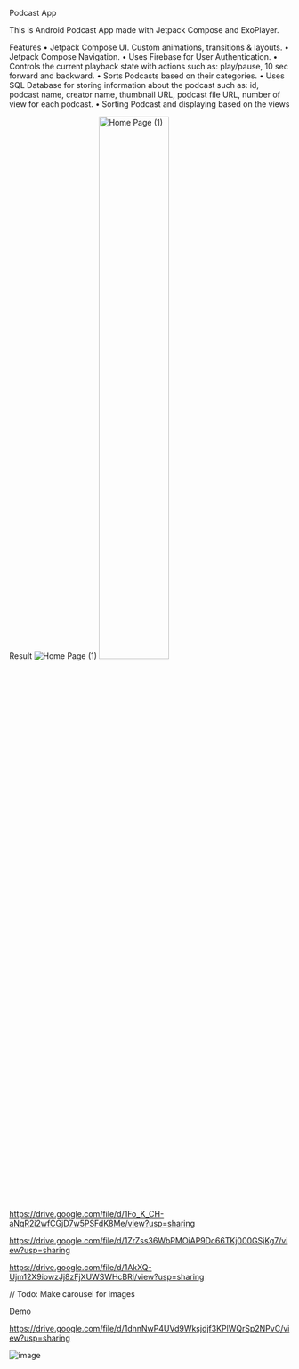 Podcast App

This is Android Podcast App made with Jetpack Compose and ExoPlayer.

Features
•	Jetpack Compose UI. Custom animations, transitions & layouts.
•	Jetpack Compose Navigation.
•	Uses Firebase for User Authentication.
•	Controls the current playback state with actions such as: play/pause, 10 sec forward and backward.
•	Sorts Podcasts based on their categories.
•	Uses SQL Database for storing information about the podcast such as: id, podcast name, creator name, thumbnail URL, podcast file URL, number of view for each podcast.
•	Sorting Podcast and displaying based on the views

Result
![Home Page (1)](https://github.com/nishant0207/PodKast/assets/87112884/e5098fc0-d88b-41e9-8a2c-05f88da51e29)
<img src="https://path/to/your/image.png" alt="Home Page (1)" width="50%">

https://drive.google.com/file/d/1Fo_K_CH-aNqR2i2wfCGjD7w5PSFdK8Me/view?usp=sharing

https://drive.google.com/file/d/1ZrZss36WbPMOiAP9Dc66TKj000GSjKg7/view?usp=sharing

https://drive.google.com/file/d/1AkXQ-Ujm12X9iowzJj8zFjXUWSWHcBRi/view?usp=sharing





// Todo: Make carousel for images


Demo

https://drive.google.com/file/d/1dnnNwP4UVd9Wksjdjf3KPlWQrSp2NPvC/view?usp=sharing


![image](https://github.com/nishant0207/PodKast/assets/87112884/5fded971-529e-47bc-a3b4-6e3728e223a5)


